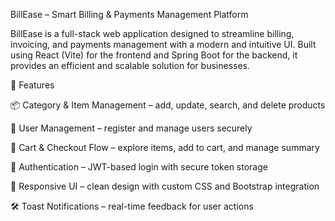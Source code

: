 BillEase – Smart Billing & Payments Management Platform

BillEase is a full-stack web application designed to streamline billing, invoicing, and payments management with a modern and intuitive UI. Built using React (Vite) for the frontend and Spring Boot for the backend, it provides an efficient and scalable solution for businesses.

🚀 Features

📦 Category & Item Management – add, update, search, and delete products

👥 User Management – register and manage users securely

🛒 Cart & Checkout Flow – explore items, add to cart, and manage summary

🔐 Authentication – JWT-based login with secure token storage

🎨 Responsive UI – clean design with custom CSS and Bootstrap integration

🛠 Toast Notifications – real-time feedback for user actions
